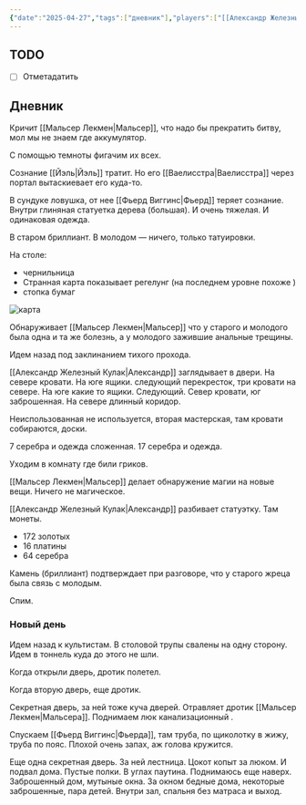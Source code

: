 ```yaml
---
{"date":"2025-04-27","tags":["дневник"],"players":["[[Александр Железный Кулак]]","[[Мальсер Лекмен]]","[[Шар-Шувуу Полуночный]]","[[Фьерд Виггинс]]"],"campaign":"Школа приключенцев Безелота. Переплетенные судьбы","world-date":null,"world-time-start":null,"dg-publish":true,"previous-session":"[[9 марта 2025]]","next-session":null,"permalink":"/27-aprelya-2025/","dgPassFrontmatter":true}
---
```



## TODO
- [ ] Отметадатить

## Дневник
Кричит [[Мальсер Лекмен\|Мальсер]], что надо бы прекратить битву, мол мы не знаем где аккумулятор.

С помощью темноты фигачим их всех.

Сознание [[Йэль\|Йэль]] тратит. Но его [[Ваелисстра\|Ваелисстра]] через портал вытаскиевает его куда-то.

В сундуке ловушка, от нее [[Фьерд Виггинс\|Фьерд]] теряет сознание. Внутри глиняная статуетка дерева (большая). И очень тяжелая. И одинаковая одежда.

В старом бриллиант.
В молодом — ничего, только татуировки. 

На столе:
- чернильница
- Странная карта показывает регелунг (на последнем уровне похоже )
- стопка бумаг

![карта](https://dnd-day.org/worlds/faeton/maps/regelung/reg%20dung%20scheme%20-%20players.jpg)

Обнаруживает [[Мальсер Лекмен\|Мальсер]] что у старого и молодого была одна и та же болезнь, а у молодого зажившие анальные трещины.

Идем назад под заклинанием тихого прохода.

[[Александр Железный Кулак\|Александр]] заглядывает в двери. На севере кровати. На юге ящики. следующий перекресток, три кровати на севере. На юге какие то ящики. Следующий. Север кровати, юг заброшенная. На севере длинный коридор.

Неиспользованная не используется, вторая мастерская, там кровати собираются, доски.

7 серебра и одежда сложенная. 17 серебра и одежда. 

Уходим в комнату где били гриков.

[[Мальсер Лекмен\|Мальсер]] делает обнаружение магии на новые вещи. Ничего не магическое.

[[Александр Железный Кулак\|Александр]] разбивает статуэтку. Там монеты.

- 172 золотых
- 16 платины
- 64 серебра

Камень (бриллиант) подтверждает при разговоре, что у старого жреца была связь с молодым.

Спим.

### Новый день
Идем назад к культистам. В столовой трупы свалены на одну сторону. Идем в тоннель куда до этого не шли. 

Когда открыли дверь, дротик полетел. 

Когда вторую дверь, еще дротик. 

Секретная дверь, за ней тоже куча дверей. Отравляет дротик [[Мальсер Лекмен\|Мальсера]]. Поднимаем люк канализационный .

Спускаем [[Фьерд Виггинс\|Фьерда]], там труба, по щиколотку в жижу, труба по пояс. Плохой очень запах, аж голова кружится.

Еще одна секретная дверь. За ней лестница. Цокот копыт за люком. И подвал дома. Пустые полки. В углах паутина. Поднимаюсь еще наверх. Заброшенный дом, мутыные окна. За окном бедные дома, некоторые заброшенные, пара детей. Внутри зал, спальня без матраса и выход. 